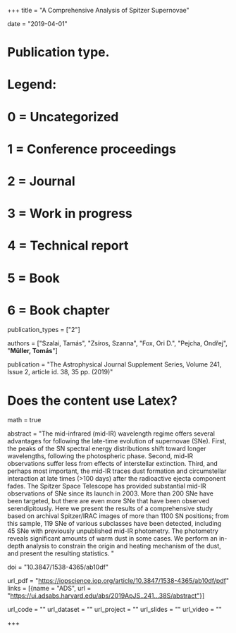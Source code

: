 +++
title = "A Comprehensive Analysis of Spitzer Supernovae"

date = "2019-04-01"

# Publication type.
# Legend:
# 0 = Uncategorized
# 1 = Conference proceedings
# 2 = Journal
# 3 = Work in progress
# 4 = Technical report
# 5 = Book
# 6 = Book chapter
publication_types = ["2"]

authors = ["Szalai, Tamás", "Zsíros, Szanna", "Fox, Ori D.", "Pejcha, Ondřej", "**Müller, Tomás**"]

publication = "The Astrophysical Journal Supplement Series, Volume 241, Issue 2, article id. 38, 35 pp. (2019)"

# Does the content use Latex?
math = true

abstract = "The mid-infrared (mid-IR) wavelength regime offers several advantages for following the late-time evolution of supernovae (SNe). First, the peaks of the SN spectral energy distributions shift toward longer wavelengths, following the photospheric phase. Second, mid-IR observations suffer less from effects of interstellar extinction. Third, and perhaps most important, the mid-IR traces dust formation and circumstellar interaction at late times (>100 days) after the radioactive ejecta component fades. The Spitzer Space Telescope has provided substantial mid-IR observations of SNe since its launch in 2003. More than 200 SNe have been targeted, but there are even more SNe that have been observed serendipitously. Here we present the results of a comprehensive study based on archival Spitzer/IRAC images of more than 1100 SN positions; from this sample, 119 SNe of various subclasses have been detected, including 45 SNe with previously unpublished mid-IR photometry. The photometry reveals significant amounts of warm dust in some cases. We perform an in-depth analysis to constrain the origin and heating mechanism of the dust, and present the resulting statistics. "

doi = "10.3847/1538-4365/ab10df"

url_pdf = "https://iopscience.iop.org/article/10.3847/1538-4365/ab10df/pdf"
links = [{name = "ADS", url = "https://ui.adsabs.harvard.edu/abs/2019ApJS..241...38S/abstract"}]

url_code = ""
url_dataset = ""
url_project = ""
url_slides = ""
url_video = ""

+++


